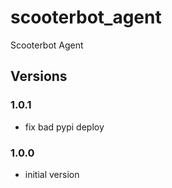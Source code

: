 # scooterbot_agent
Scooterbot Agent


## Versions

### 1.0.1

- fix bad pypi deploy

### 1.0.0

- initial version

